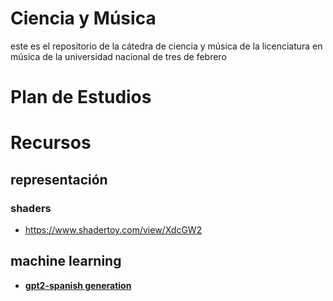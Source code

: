 # Ciencia  y Música
este es el repositorio de la cátedra de ciencia y música de la licenciatura en música de la universidad nacional de tres de febrero

# Plan de Estudios 


# Recursos

## representación

### shaders
- https://www.shadertoy.com/view/XdcGW2

## machine learning
- [**gpt2-spanish generation**](https://colab.research.google.com/drive/1O6dii5zQVWON1pTrDYmNdVy4tF9ZqBB0#scrollTo=wvQyJu_IJUHr)
